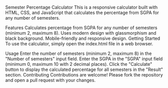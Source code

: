 Semester Percentage Calculator
This is a responsive calculator built with HTML, CSS, and JavaScript that calculates the percentage from SGPA for any number of semesters.

Features
Calculates percentage from SGPA for any number of semesters (minimum 2, maximum 8).
Uses modern design with glassmorphism and black background.
Mobile-friendly and responsive design.
Getting Started
To use the calculator, simply open the index.html file in a web browser.

Usage
Enter the number of semesters (minimum 2, maximum 8) in the "Number of semesters" input field.
Enter the SGPA in the "SGPA" input field (minimum 0, maximum 10 with 2 decimal places).
Click the "Calculate" button to display the calculated percentage for all semesters in the "Result" section.
Contributing
Contributions are welcome! Please fork the repository and open a pull request with your changes.
